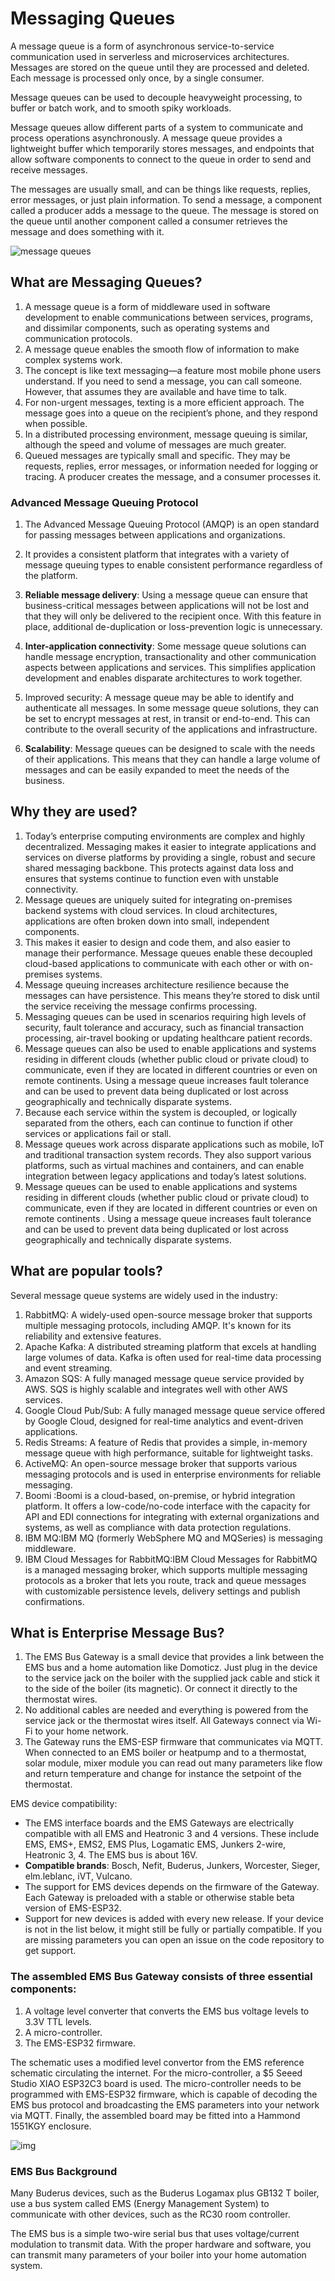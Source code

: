 # Messaging Queues

A message queue is a form of asynchronous service-to-service communication used in serverless and microservices architectures. Messages are stored on the queue until they are processed and deleted. Each message is processed only once, by a single consumer.

Message queues can be used to decouple heavyweight processing, to buffer or batch work, and to smooth spiky workloads.

Message queues allow different parts of a system to communicate and process operations asynchronously. A message queue provides a lightweight buffer which temporarily stores messages, and endpoints that allow software components to connect to the queue in order to send and receive messages.

The messages are usually small, and can be things like requests, replies, error messages, or just plain information. To send a message, a component called a producer adds a message to the queue. The message is stored on the queue until another component called a consumer retrieves the message and does something with it.

![message queues](https://d1.awsstatic.com/product-marketing/Messaging/sqs_seo_queue.1dc710b63346bef869ee34b8a9a76abc014fbfc9.png)

## What are Messaging Queues?

1. A message queue is a form of middleware used in software development to enable communications between services, programs, and dissimilar components, such as operating systems and communication protocols.
2. A message queue enables the smooth flow of information to make complex systems work.
3. The concept is like text messaging—a feature most mobile phone users understand. If you need to send a message, you can call someone. However, that assumes they are available and have time to talk.
4. For non-urgent messages, texting is a more efficient approach. The message goes into a queue on the recipient’s phone, and they respond when possible.
5. In a distributed processing environment, message queuing is similar, although the speed and volume of messages are much greater.
6. Queued messages are typically small and specific. They may be requests, replies, error messages, or information needed for logging or tracing. A producer creates the message, and a consumer processes it.
   <br>

### Advanced Message Queuing Protocol

1. The Advanced Message Queuing Protocol (AMQP) is an open standard for passing messages between applications and organizations.

2. It provides a consistent platform that integrates with a variety of message queuing types to enable consistent performance regardless of the platform.
3. **Reliable message delivery**: Using a message queue can ensure that business-critical messages between applications will not be lost and that they will only be delivered to the recipient once. With this feature in place, additional de-duplication or loss-prevention logic is unnecessary.
4. **Inter-application connectivity**: Some message queue solutions can handle message encryption, transactionality and other communication aspects between applications and services. This simplifies application development and enables disparate architectures to work together.
5. Improved security: A message queue may be able to identify and authenticate all messages. In some message queue solutions, they can be set to encrypt messages at rest, in transit or end-to-end. This can contribute to the overall security of the applications and infrastructure.
6. **Scalability**: Message queues can be designed to scale with the needs of their applications. This means that they can handle a large volume of messages and can be easily expanded to meet the needs of the business.

## Why they are used?

1. Today’s enterprise computing environments are complex and highly decentralized. Messaging makes it easier to integrate applications and services on diverse platforms by providing a single, robust and secure shared messaging backbone. This protects against data loss and ensures that systems continue to function even with unstable connectivity.
2. Message queues are uniquely suited for integrating on-premises backend systems with cloud services. In cloud architectures, applications are often broken down into small, independent components.
3. This makes it easier to design and code them, and also easier to manage their performance. Message queues enable these decoupled cloud-based applications to communicate with each other or with on-premises systems.
4. Message queuing increases architecture resilience because the messages can have persistence. This means they’re stored to disk until the service receiving the message confirms processing.
5. Messaging queues can be used in scenarios requiring high levels of security, fault tolerance and accuracy, such as financial transaction processing, air-travel booking or updating healthcare patient records.
6. Message queues can also be used to enable applications and systems residing in different clouds (whether public cloud or private cloud) to communicate, even if they are located in different countries or even on remote continents. Using a message queue increases fault tolerance and can be used to prevent data being duplicated or lost across geographically and technically disparate systems.
7. Because each service within the system is decoupled, or logically separated from the others, each can continue to function if other services or applications fail or stall.
8. Message queues work across disparate applications such as mobile, IoT and traditional transaction system records. They also support various platforms, such as virtual machines and containers, and can enable integration between legacy applications and today’s latest solutions.
9. Message queues can be used to enable applications and systems residing in different clouds (whether public cloud or private cloud) to communicate, even if they are located in different countries or even on remote continents . Using a message queue increases fault tolerance and can be used to prevent data being duplicated or lost across geographically and technically disparate systems.

## What are popular tools?

Several message queue systems are widely used in the industry:

1. RabbitMQ: A widely-used open-source message broker that supports multiple messaging protocols, including AMQP. It's known for its reliability and extensive features.
2. Apache Kafka: A distributed streaming platform that excels at handling large volumes of data. Kafka is often used for real-time data processing and event streaming.
3. Amazon SQS: A fully managed message queue service provided by AWS. SQS is highly scalable and integrates well with other AWS services.
4. Google Cloud Pub/Sub: A fully managed message queue service offered by Google Cloud, designed for real-time analytics and event-driven applications.
5. Redis Streams: A feature of Redis that provides a simple, in-memory message queue with high performance, suitable for lightweight tasks.
6. ActiveMQ: An open-source message broker that supports various messaging protocols and is used in enterprise environments for reliable messaging.
7. Boomi :Boomi is a cloud-based, on-premise, or hybrid integration platform. It offers a low-code/no-code interface with the capacity for API and EDI connections for integrating with external organizations and systems, as well as compliance with data protection regulations.
8. IBM MQ:IBM MQ (formerly WebSphere MQ and MQSeries) is messaging middleware.
9. IBM Cloud Messages for RabbitMQ:IBM Cloud Messages for RabbitMQ is a managed messaging broker, which supports multiple messaging protocols as a broker that lets you route, track and queue messages with customizable persistence levels, delivery settings and publish confirmations.

## What is Enterprise Message Bus?

1. The EMS Bus Gateway is a small device that provides a link between the EMS bus and a home automation like Domoticz. Just plug in the device to the service jack on the boiler with the supplied jack cable and stick it to the side of the boiler (its magnetic). Or connect it directly to the thermostat wires.
2. No additional cables are needed and everything is powered from the service jack or the thermostat wires itself. All Gateways connect via Wi-Fi to your home network.
3. The Gateway runs the EMS-ESP firmware that communicates via MQTT. When connected to an EMS boiler or heatpump and to a thermostat, solar module, mixer module you can read out many parameters like flow and return temperature and change for instance the setpoint of the thermostat.

EMS device compatibility:

- The EMS interface boards and the EMS Gateways are electrically compatible with all EMS and Heatronic 3 and 4 versions. These include EMS, EMS+, EMS2, EMS Plus, Logamatic EMS, Junkers 2-wire, Heatronic 3, 4. The EMS bus is about 16V.
- **Compatible brands**: Bosch, Nefit, Buderus, Junkers, Worcester, Sieger, elm.leblanc, iVT, Vulcano.
- The support for EMS devices depends on the firmware of the Gateway. Each Gateway is preloaded with a stable or otherwise stable beta version of EMS-ESP32.
- Support for new devices is added with every new release. If your device is not in the list below, it might still be fully or partially compatible. If you are missing parameters you can open an issue on the code repository to get support.

### The assembled EMS Bus Gateway consists of three essential components:

1. A voltage level converter that converts the EMS bus voltage levels to 3.3V TTL levels.
2. A micro-controller.
3. The EMS-ESP32 firmware. <br>

The schematic uses a modified level convertor from the EMS reference schematic circulating the internet. For the micro-controller, a $5 Seeed Studio XIAO ESP32C3 board is used. The micro-controller needs to be programmed with EMS-ESP32 firmware, which is capable of decoding the EMS bus protocol and broadcasting the EMS parameters into your network via MQTT. Finally, the assembled board may be fitted into a Hammond 1551KGY enclosure.

![img](https://github.com/mariusgreuel/EMS-Bus-Gateway/raw/main/docs/ems-bus-gateway-prototype.jpg)

### EMS Bus Background

Many Buderus devices, such as the Buderus Logamax plus GB132 T boiler, use a bus system called EMS (Energy Management System) to communicate with other devices, such as the RC30 room controller.

The EMS bus is a simple two-wire serial bus that uses voltage/current modulation to transmit data. With the proper hardware and software, you can transmit many parameters of your boiler into your home automation system.
